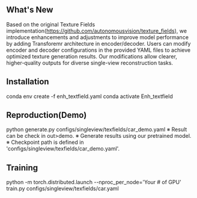 ## What's New
Based on the original Texture Fields implementation(https://github.com/autonomousvision/texture_fields), we introduce enhancements and adjustments to improve model performance by adding Transforemr architecture in encoder/decoder. Users can modify encoder and decoder configurations in the provided YAML files to achieve optimized texture generation results. Our modifications allow clearer, higher-quality outputs for diverse single-view reconstruction tasks.

## Installation
conda env create -f enh_textfield.yaml
conda activate Enh_textfield

## Reproduction(Demo)
python generate.py configs/singleview/texfields/car_demo.yaml
※ Result can be check in out>demo.
※ Generate results using our pretrained model.
※ Checkpoint path is defined in 'configs/singleview/texfields/car_demo.yaml'.

## Training
python -m torch.distributed.launch --nproc_per_node='Your # of GPU' train.py configs/singleview/texfields/car.yaml

